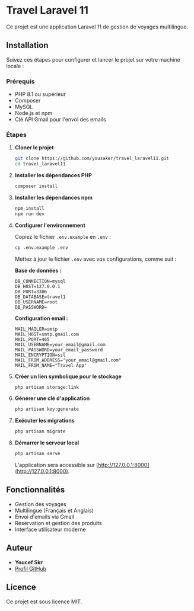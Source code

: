 # Travel Laravel 11

Ce projet est une application Laravel 11 de gestion de voyages multilingue.

## Installation

Suivez ces étapes pour configurer et lancer le projet sur votre machine locale :

### Prérequis

- PHP 8.1 ou supérieur
- Composer
- MySQL
- Node.js et npm
- Clé API Gmail pour l'envoi des emails

### Étapes

1. **Cloner le projet**
   ```bash
   git clone https://github.com/yousaker/travel_laravel11.git
   cd travel_laravel11
   ```

2. **Installer les dépendances PHP**
   ```bash
   composer install
   ```

3. **Installer les dépendances npm**
   ```bash
   npm install
   npm run dev
   ```

4. **Configurer l'environnement**
   
   Copiez le fichier `.env.example` en `.env` :
   ```bash
   cp .env.example .env
   ```

   Mettez à jour le fichier `.env` avec vos configurations, comme suit :

   **Base de données :**
   ```env
   DB_CONNECTION=mysql
   DB_HOST=127.0.0.1
   DB_PORT=3306
   DB_DATABASE=travel1
   DB_USERNAME=root
   DB_PASSWORD=
   ```

   **Configuration email :**
   ```env
   MAIL_MAILER=smtp
   MAIL_HOST=smtp.gmail.com
   MAIL_PORT=465
   MAIL_USERNAME=your_email@gmail.com
   MAIL_PASSWORD=your_email_password
   MAIL_ENCRYPTION=ssl
   MAIL_FROM_ADDRESS="your_email@gmail.com"
   MAIL_FROM_NAME="Travel App"
   ```

5. **Créer un lien symbolique pour le stockage**
   ```bash
   php artisan storage:link
   ```

6. **Générer une clé d'application**
   ```bash
   php artisan key:generate
   ```

7. **Exécuter les migrations**
   ```bash
   php artisan migrate
   ```

8. **Démarrer le serveur local**
   ```bash
   php artisan serve
   ```

   L'application sera accessible sur [http://127.0.0.1:8000](http://127.0.0.1:8000).

## Fonctionnalités

- Gestion des voyages
- Multilingue (Français et Anglais)
- Envoi d'emails via Gmail
- Réservation et gestion des produits
- Interface utilisateur moderne

## Auteur

- **Youcef Skr**
- [Profil GitHub](https://github.com/yousaker)

## Licence

Ce projet est sous licence MIT.

